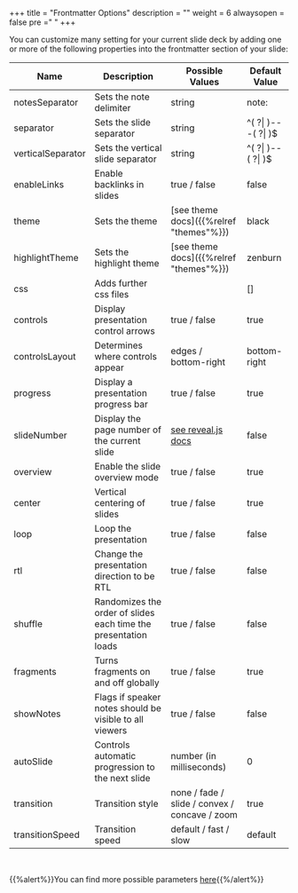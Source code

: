+++
title = "Frontmatter Options"
description = ""
weight = 6
alwaysopen = false
pre ="<i class='fa fa-hashtag' ></i> "
+++

You can customize many setting for your current slide deck by adding one or more of the following properties into the frontmatter section of your slide:

Name | Description | Possible Values | Default Value
------------ | ------------ | ------------ | ------------
notesSeparator | Sets the note delimiter | string | note:
separator | Sets the slide separator | string | ^( ?\| )---( ?\| )$
verticalSeparator | Sets the vertical slide separator | string | ^( ?\| )--( ?\| )$
enableLinks | Enable backlinks in slides | true / false | false
theme | Sets the theme | [see theme docs]({{%relref "themes"%}}) | black
highlightTheme | Sets the highlight theme | [see theme docs]({{%relref "themes"%}}) | zenburn
css | Adds further css files |  | []
controls | Display presentation control arrows | true / false | true
controlsLayout | Determines where controls appear | edges / bottom-right | bottom-right
progress | Display a presentation progress bar | true / false | true
slideNumber | Display the page number of the current slide | [see reveal.js docs](https://revealjs.com/config/) | false
overview | Enable the slide overview mode | true / false | true
center | Vertical centering of slides | true / false | true
loop | Loop the presentation | true / false | false
rtl | Change the presentation direction to be RTL | true / false | false
shuffle | Randomizes the order of slides each time the presentation loads | true / false | false
fragments | Turns fragments on and off globally | true / false | true
showNotes | Flags if speaker notes should be visible to all viewers | true / false | false
autoSlide | Controls automatic progression to the next slide | number (in milliseconds) | 0
transition | Transition style | none / fade / slide / convex / concave / zoom | true
transitionSpeed | Transition speed | default / fast / slow | default


<br>

{{%alert%}}You can find more possible parameters [here](https://revealjs.com/config/){{%/alert%}}
